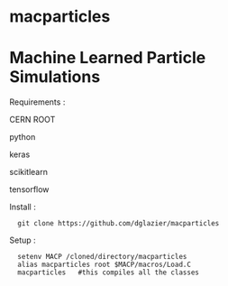 # macparticles
Machine Learned Particle Simulations
====================================

Requirements :

  CERN ROOT

  python

  keras

  scikitlearn

  tensorflow
 
Install :

      git clone https://github.com/dglazier/macparticles


Setup :

      setenv MACP /cloned/directory/macparticles
      alias macparticles root $MACP/macros/Load.C
      macparticles	 #this compiles all the classes